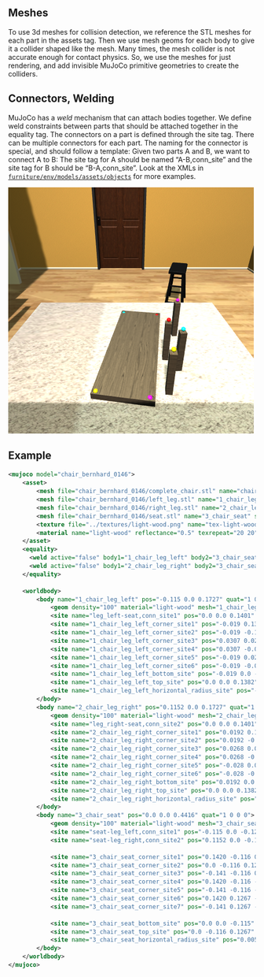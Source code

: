 
## Meshes
To use 3d meshes for collision detection, we reference the STL meshes for each part in the assets tag. Then we use mesh geoms for each body to give it a collider shaped like the mesh.
Many times, the mesh collider is not accurate enough for contact physics. So, we use the meshes for just rendering, and add invisible MuJoCo primitive geometries to create the colliders.

## Connectors, Welding
MuJoCo has a *weld* mechanism that can attach bodies together. We define weld constraints between parts that should be attached together in the equality tag.
The connectors on a part is defined through the site tag. There can be multiple connectors for each part. The naming for the connector is special, and should follow a template:
Given two parts A and B, we want to connect A to B:
The site tag for A should be named “A-B,conn_site” and the site tag for B should be “B-A,conn_site”.
Look at the XMLs in [`furniture/env/models/assets/objects`](../env/models/assets/objects) for more examples.

<img src="img/readme/conn_sites.png">

## Example

```xml
<mujoco model="chair_bernhard_0146">
    <asset>
        <mesh file="chair_bernhard_0146/complete_chair.stl" name="chair_complete" scale="0.576 0.576 0.576" />
        <mesh file="chair_bernhard_0146/left_leg.stl" name="1_chair_leg_left" scale="0.576 0.576 0.576" />
        <mesh file="chair_bernhard_0146/right_leg.stl" name="2_chair_leg_right" scale="0.576 0.576 0.576" />
        <mesh file="chair_bernhard_0146/seat.stl" name="3_chair_seat" scale="0.576 0.576 0.576" />
        <texture file="../textures/light-wood.png" name="tex-light-wood" type="2d" />
        <material name="light-wood" reflectance="0.5" texrepeat="20 20" texture="tex-light-wood" texuniform="true" />
    </asset>
    <equality>
      <weld active="false" body1="1_chair_leg_left" body2="3_chair_seat" solimp="1 1 0.5" solref="0.01 0.3" />
      <weld active="false" body1="2_chair_leg_right" body2="3_chair_seat" solimp="1 1 0.5" solref="0.01 0.3" />
    </equality>

    <worldbody>
        <body name="1_chair_leg_left" pos="-0.115 0.0 0.1727" quat="1 0 0 0">
            <geom density="100" material="light-wood" mesh="1_chair_leg_left" name="1_chair_leg_left_geom" pos="0 0 0" rgba="0.82 0.71 0.55 1" solref="0.001 1" type="mesh" />
            <site name="leg_left-seat,conn_site1" pos="0.0 0.0 0.1401" quat="0.707 0 -0.707 0" rgba="1 0 1 0.3" size="0.0057" />
            <site name="1_chair_leg_left_corner_site1" pos="-0.019 0.1305 -0.144" rgba="0 0 1 0.3" size="0.0057" />
            <site name="1_chair_leg_left_corner_site2" pos="-0.019 -0.129 -0.144" rgba="0 0 1 0.3" size="0.0057" />
            <site name="1_chair_leg_left_corner_site3" pos="0.0307 0.0230 0.1382" rgba="0 0 1 0.3" size="0.0057" />
            <site name="1_chair_leg_left_corner_site4" pos="0.0307 -0.022 0.1382" rgba="0 0 1 0.3" size="0.0057" />
            <site name="1_chair_leg_left_corner_site5" pos="-0.019 0.0230 0.1382" rgba="0 0 1 0.3" size="0.0057" />
            <site name="1_chair_leg_left_corner_site6" pos="-0.019 -0.022 0.1382" rgba="0 0 1 0.3" size="0.0057" />
            <site name="1_chair_leg_left_bottom_site" pos="-0.019 0.0 -0.134" rgba="0 0 1 0.3" size="0.0057" />
            <site name="1_chair_leg_left_top_site" pos="0.0 0.0 0.1382" rgba="0 0 1 0.3" size="0.0057" />
            <site name="1_chair_leg_left_horizontal_radius_site" pos="-0.019 0.0 0.0" rgba="0 0 1 0.3" size="0.0057" />
        </body>
        <body name="2_chair_leg_right" pos="0.1152 0.0 0.1727" quat="1 0 0 0">
            <geom density="100" material="light-wood" mesh="2_chair_leg_right" name="2_chair_leg_right_geom" pos="0 0 0" rgba="0.82 0.71 0.55 1" solref="0.001 1" type="mesh" />
            <site name="leg_right-seat,conn_site2" pos="0.0 0.0 0.1401" quat="0.707 0 -0.707 0" rgba="0 1 1 0.3" size="0.0057" />
            <site name="2_chair_leg_right_corner_site1" pos="0.0192 0.1305 -0.144" rgba="0 0 1 0.3" size="0.0057" />
            <site name="2_chair_leg_right_corner_site2" pos="0.0192 -0.129 -0.144" rgba="0 0 1 0.3" size="0.0057" />
            <site name="2_chair_leg_right_corner_site3" pos="0.0268 0.0230 0.1382" rgba="0 0 1 0.3" size="0.0057" />
            <site name="2_chair_leg_right_corner_site4" pos="0.0268 -0.022 0.1382" rgba="0 0 1 0.3" size="0.0057" />
            <site name="2_chair_leg_right_corner_site5" pos="-0.028 0.0230 0.1382" rgba="0 0 1 0.3" size="0.0057" />
            <site name="2_chair_leg_right_corner_site6" pos="-0.028 -0.022 0.1382" rgba="0 0 1 0.3" size="0.0057" />
            <site name="2_chair_leg_right_bottom_site" pos="0.0192 0.0 -0.134" rgba="0 0 1 0.3" size="0.0057" />
            <site name="2_chair_leg_right_top_site" pos="0.0 0.0 0.1382" rgba="0 0 1 0.3" size="0.0057" />
            <site name="2_chair_leg_right_horizontal_radius_site" pos="0.0172 0.0057 0.0" rgba="0 0 1 0.3" size="0.0057" />
        </body>
        <body name="3_chair_seat" pos="0.0 0.0 0.4416" quat="1 0 0 0">
            <geom density="100" material="light-wood" mesh="3_chair_seat" name="3_chair_seat_geom" pos="0 0 0" rgba="0.82 0.71 0.55 1" solref="0.001 1" type="mesh" />
            <site name="seat-leg_left,conn_site1" pos="-0.115 0.0 -0.126" quat="0.707 0 -0.707 0" rgba="1 0 1 0.3" size="0.0057" />
            <site name="seat-leg_right,conn_site2" pos="0.1152 0.0 -0.126" quat="0.707 0 -0.707 0" rgba="0 1 1 0.3" size="0.0057" />

            <site name="3_chair_seat_corner_site1" pos="0.1420 -0.116 0.1267" rgba="0 0 1 0.3" size="0.0057" />
            <site name="3_chair_seat_corner_site2" pos="0.0 -0.116 0.1267" rgba="0 0 1 0.3" size="0.0057" />
            <site name="3_chair_seat_corner_site3" pos="-0.141 -0.116 0.1267" rgba="0 0 1 0.3" size="0.0057" />
            <site name="3_chair_seat_corner_site4" pos="0.1420 -0.116 -0.115" rgba="0 0 1 0.3" size="0.0057" />
            <site name="3_chair_seat_corner_site5" pos="-0.141 -0.116 -0.115" rgba="0 0 1 0.3" size="0.0057" />
            <site name="3_chair_seat_corner_site6" pos="0.1420 0.1267 -0.109" rgba="0 0 1 0.3" size="0.0057" />
            <site name="3_chair_seat_corner_site7" pos="-0.141 0.1267 -0.109" rgba="0 0 1 0.3" size="0.0057" />

            <site name="3_chair_seat_bottom_site" pos="0.0 0.0 -0.115" rgba="0 0 1 0.3" size="0.0057" />
            <site name="3_chair_seat_top_site" pos="0.0 -0.116 0.1267" rgba="0 0 1 0.3" size="0.0057" />
            <site name="3_chair_seat_horizontal_radius_site" pos="0.0057 0.0057 0.0" rgba="0 0 1 0.3" size="0.0057" />
        </body>
    </worldbody>
</mujoco>
```

